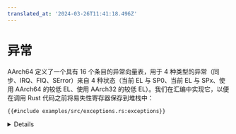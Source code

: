 ```yaml
---
translated_at: '2024-03-26T11:41:18.496Z'
---
```


# 异常

AArch64 定义了一个具有 16 个条目的异常向量表，用于 4 种类型的异常（同步、IRQ、FIQ、SError）来自 4 种状态（当前 EL 与 SP0、当前 EL 与 SPx、使用 AArch64 的较低 EL、使用 AArch32 的较低 EL）。我们在汇编中实现它，以便在调用 Rust 代码之前将易失性寄存器保存到堆栈中：

<!-- mdbook-xgettext: skip -->

```rust,editable,compile_fail
{{#include examples/src/exceptions.rs:exceptions}}
```

<details>

- EL 是异常级别；我们所有的示例今天下午都在 EL1 中运行。
- 为了简单起见，我们不区分当前 EL 的异常的 SP0 和 SPx，或较低 EL 的异常的 AArch32 和 AArch64。
- 对于这个例子，我们只是记录异常并关闭电源，因为我们不希望它们实际发生。
- 我们可以将异常处理程序和我们的主执行上下文或多或少地视为不同的线程。[`Send` 和 `Sync`][1] 将控制我们可以在它们之间共享什么，就像线程一样。例如，如果我们想在异常处理程序和程序的其他部分之间共享一些值，并且它是 `Send` 但不是 `Sync`，那么我们将需要将它包装在像 `Mutex` 这样的东西中并将其放在静态中。

</details>

[1]: ../../concurrency/send-sync.md
